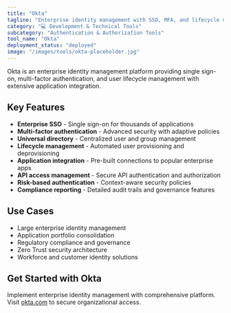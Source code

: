 ```yaml
---
title: "Okta"
tagline: "Enterprise identity management with SSO, MFA, and lifecycle management"
category: "💻 Development & Technical Tools"
subcategory: "Authentication & Authorization Tools"
tool_name: "Okta"
deployment_status: "deployed"
image: "/images/tools/okta-placeholder.jpg"
---
```

Okta is an enterprise identity management platform providing single sign-on, multi-factor authentication, and user lifecycle management with extensive application integration.

## Key Features

- **Enterprise SSO** - Single sign-on for thousands of applications
- **Multi-factor authentication** - Advanced security with adaptive policies
- **Universal directory** - Centralized user and group management
- **Lifecycle management** - Automated user provisioning and deprovisioning
- **Application integration** - Pre-built connections to popular enterprise apps
- **API access management** - Secure API authentication and authorization
- **Risk-based authentication** - Context-aware security policies
- **Compliance reporting** - Detailed audit trails and governance features

## Use Cases

- Large enterprise identity management
- Application portfolio consolidation
- Regulatory compliance and governance
- Zero Trust security architecture
- Workforce and customer identity solutions

## Get Started with Okta

Implement enterprise identity management with comprehensive platform. Visit [okta.com](https://www.okta.com) to secure organizational access.